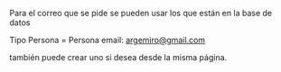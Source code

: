 ﻿

Para el correo que se pide se pueden usar los que están en la base de datos

Tipo Persona = Persona
email: argemiro@gmail.com

también puede crear uno si desea desde la misma página.
